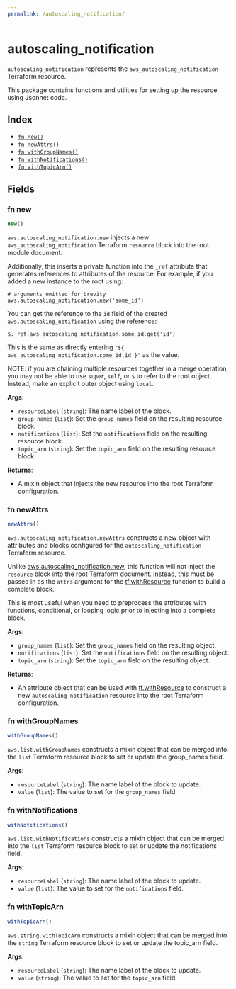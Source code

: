 ```yaml
---
permalink: /autoscaling_notification/
---
```


# autoscaling_notification

`autoscaling_notification` represents the `aws_autoscaling_notification` Terraform resource.



This package contains functions and utilities for setting up the resource using Jsonnet code.


## Index

* [`fn new()`](#fn-new)
* [`fn newAttrs()`](#fn-newattrs)
* [`fn withGroupNames()`](#fn-withgroupnames)
* [`fn withNotifications()`](#fn-withnotifications)
* [`fn withTopicArn()`](#fn-withtopicarn)

## Fields

### fn new

```ts
new()
```


`aws.autoscaling_notification.new` injects a new `aws_autoscaling_notification` Terraform `resource`
block into the root module document.

Additionally, this inserts a private function into the `_ref` attribute that generates references to attributes of the
resource. For example, if you added a new instance to the root using:

    # arguments omitted for brevity
    aws.autoscaling_notification.new('some_id')

You can get the reference to the `id` field of the created `aws.autoscaling_notification` using the reference:

    $._ref.aws_autoscaling_notification.some_id.get('id')

This is the same as directly entering `"${ aws_autoscaling_notification.some_id.id }"` as the value.

NOTE: if you are chaining multiple resources together in a merge operation, you may not be able to use `super`, `self`,
or `$` to refer to the root object. Instead, make an explicit outer object using `local`.

**Args**:
  - `resourceLabel` (`string`): The name label of the block.
  - `group_names` (`list`): Set the `group_names` field on the resulting resource block.
  - `notifications` (`list`): Set the `notifications` field on the resulting resource block.
  - `topic_arn` (`string`): Set the `topic_arn` field on the resulting resource block.

**Returns**:
- A mixin object that injects the new resource into the root Terraform configuration.


### fn newAttrs

```ts
newAttrs()
```


`aws.autoscaling_notification.newAttrs` constructs a new object with attributes and blocks configured for the `autoscaling_notification`
Terraform resource.

Unlike [aws.autoscaling_notification.new](#fn-new), this function will not inject the `resource`
block into the root Terraform document. Instead, this must be passed in as the `attrs` argument for the
[tf.withResource](https://github.com/tf-libsonnet/core/tree/main/docs#fn-withresource) function to build a complete block.

This is most useful when you need to preprocess the attributes with functions, conditional, or looping logic prior to
injecting into a complete block.

**Args**:
  - `group_names` (`list`): Set the `group_names` field on the resulting object.
  - `notifications` (`list`): Set the `notifications` field on the resulting object.
  - `topic_arn` (`string`): Set the `topic_arn` field on the resulting object.

**Returns**:
  - An attribute object that can be used with [tf.withResource](https://github.com/tf-libsonnet/core/tree/main/docs#fn-withresource) to construct a new `autoscaling_notification` resource into the root Terraform configuration.


### fn withGroupNames

```ts
withGroupNames()
```

`aws.list.withGroupNames` constructs a mixin object that can be merged into the `list`
Terraform resource block to set or update the group_names field.



**Args**:
  - `resourceLabel` (`string`): The name label of the block to update.
  - `value` (`list`): The value to set for the `group_names` field.


### fn withNotifications

```ts
withNotifications()
```

`aws.list.withNotifications` constructs a mixin object that can be merged into the `list`
Terraform resource block to set or update the notifications field.



**Args**:
  - `resourceLabel` (`string`): The name label of the block to update.
  - `value` (`list`): The value to set for the `notifications` field.


### fn withTopicArn

```ts
withTopicArn()
```

`aws.string.withTopicArn` constructs a mixin object that can be merged into the `string`
Terraform resource block to set or update the topic_arn field.



**Args**:
  - `resourceLabel` (`string`): The name label of the block to update.
  - `value` (`string`): The value to set for the `topic_arn` field.

